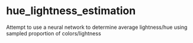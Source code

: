 # hue_lightness_estimation
Attempt to use a neural network to determine average lightness/hue using sampled proportion of colors/lightness
